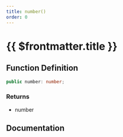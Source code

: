 ```yaml
---
title: number()
order: 0
---
```


# {{ $frontmatter.title }}

<!--@include: ./number_partial_header.md-->

## Function Definition

```ts
public number: number;
```

### Returns

* number

## Documentation

<!--@include: ./number_partial_footer.md-->
